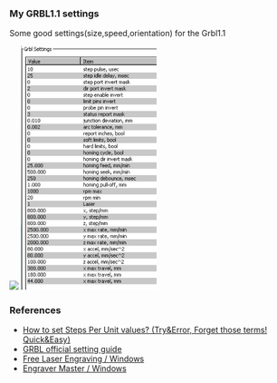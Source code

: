 ### My GRBL1.1 settings
Some good settings(size,speed,orientation) for the Grbl1.1<br>
 
<img src="JimmyCraft0902.gif" width="240"/>  <img src="DIY3018GrblSettings.png" width="240"> <br>

### References
  - [How to set Steps Per Unit values? (Try&Error, Forget those terms! Quick&Easy)](https://planet-cnc.com/how-to-setup-cnc/) <br>
  - [GRBL official setting guide](https://github.com/gnea/grbl/wiki/Grbl-v1.1-Configuration) <br>
  - [Free Laser Engraving / Windows](http://lasergrbl.com/en/) <br>
  - [Engraver Master / Windows](http://www.bachinmaker.com/wiki/doku.php?id=engraver_master)<br>
